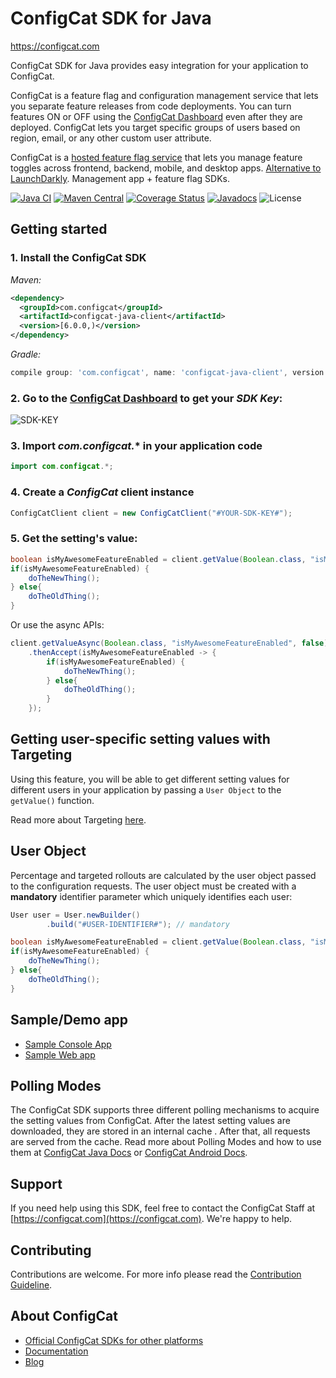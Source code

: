 # ConfigCat SDK for Java
https://configcat.com

ConfigCat SDK for Java provides easy integration for your application to ConfigCat.

ConfigCat is a feature flag and configuration management service that lets you separate feature releases from code deployments. You can turn features ON or OFF using the <a href="http://app.configcat.com" target="_blank">ConfigCat Dashboard</a> even after they are deployed. ConfigCat lets you target specific groups of users based on region, email, or any other custom user attribute.

ConfigCat is a <a href="https://configcat.com" target="_blank">hosted feature flag service</a> that lets you manage feature toggles across frontend, backend, mobile, and desktop apps. <a href="https://configcat.com" target="_blank">Alternative to LaunchDarkly</a>. Management app + feature flag SDKs.

[![Java CI](https://github.com/configcat/java-sdk/actions/workflows/java-ci.yml/badge.svg?branch=master)](https://github.com/configcat/java-sdk/actions/workflows/java-ci.yml)
[![Maven Central](https://maven-badges.herokuapp.com/maven-central/com.configcat/configcat-java-client/badge.svg)](https://maven-badges.herokuapp.com/maven-central/com.configcat/configcat-java-client)
[![Coverage Status](https://img.shields.io/codecov/c/github/ConfigCat/java-sdk.svg)](https://codecov.io/gh/ConfigCat/java-sdk)
[![Javadocs](http://javadoc.io/badge/com.configcat/configcat-java-client.svg)](http://javadoc.io/doc/com.configcat/configcat-java-client)
![License](https://img.shields.io/github/license/configcat/java-sdk.svg)

## Getting started

### 1. Install the ConfigCat SDK
*Maven:*
```xml
<dependency>
  <groupId>com.configcat</groupId>
  <artifactId>configcat-java-client</artifactId>
  <version>[6.0.0,)</version>
</dependency>
```
*Gradle:*
```groovy
compile group: 'com.configcat', name: 'configcat-java-client', version: '6.+'
```

### 2. Go to the <a href="https://app.configcat.com/sdkkey" target="_blank">ConfigCat Dashboard</a> to get your *SDK Key*:
![SDK-KEY](https://raw.githubusercontent.com/ConfigCat/java-sdk/master/media/readme02-3.png  "SDK-KEY")

### 3. Import *com.configcat.** in your application code
```java
import com.configcat.*;
```

### 4. Create a *ConfigCat* client instance
```java
ConfigCatClient client = new ConfigCatClient("#YOUR-SDK-KEY#");
```

### 5. Get the setting's value:
```java
boolean isMyAwesomeFeatureEnabled = client.getValue(Boolean.class, "isMyAwesomeFeatureEnabled", false);
if(isMyAwesomeFeatureEnabled) {
    doTheNewThing();
} else{
    doTheOldThing();
}
```
Or use the async APIs:
```java
client.getValueAsync(Boolean.class, "isMyAwesomeFeatureEnabled", false)
    .thenAccept(isMyAwesomeFeatureEnabled -> {
        if(isMyAwesomeFeatureEnabled) {
            doTheNewThing();
        } else{
            doTheOldThing();
        }
    });
```

## Getting user-specific setting values with Targeting
Using this feature, you will be able to get different setting values for different users in your application by passing a `User Object` to the `getValue()` function.

Read more about Targeting [here](https://configcat.com/docs/advanced/targeting/).


## User Object
Percentage and targeted rollouts are calculated by the user object passed to the configuration requests.
The user object must be created with a **mandatory** identifier parameter which uniquely identifies each user:
```java
User user = User.newBuilder()
        .build("#USER-IDENTIFIER#"); // mandatory

boolean isMyAwesomeFeatureEnabled = client.getValue(Boolean.class, "isMyAwesomeFeatureEnabled", user, false);
if(isMyAwesomeFeatureEnabled) {
    doTheNewThing();
} else{
    doTheOldThing();
}
```

## Sample/Demo app
* [Sample Console App](https://github.com/ConfigCat/java-sdk/tree/master/samples/console)
* [Sample Web app](https://github.com/ConfigCat/java-sdk/tree/master/samples/web)

## Polling Modes
The ConfigCat SDK supports three different polling mechanisms to acquire the setting values from ConfigCat. After the latest setting values are downloaded, they are stored in an internal cache . After that, all requests are served from the cache. Read more about Polling Modes and how to use them at [ConfigCat Java Docs](https://configcat.com/docs/sdk-reference/java/) or [ConfigCat Android Docs](https://configcat.com/docs/sdk-reference/android/).

## Support
If you need help using this SDK, feel free to contact the ConfigCat Staff at [https://configcat.com](https://configcat.com). We're happy to help.

## Contributing
Contributions are welcome. For more info please read the [Contribution Guideline](CONTRIBUTING.md).

## About ConfigCat
- [Official ConfigCat SDKs for other platforms](https://github.com/configcat)
- [Documentation](https://configcat.com/docs)
- [Blog](https://configcat.com/blog)
